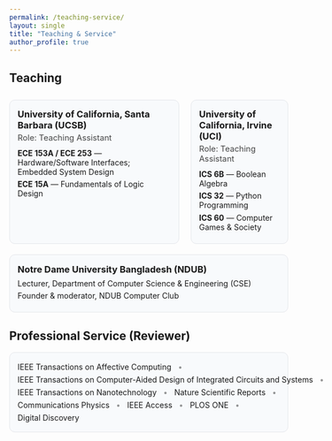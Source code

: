```yaml
---
permalink: /teaching-service/
layout: single
title: "Teaching & Service"
author_profile: true
---
```


<!-- Minimal, clean styling just for this page -->
<style>
.section{border:1px solid var(--footer-border,#e5e7eb);background:var(--footer-bg,#f8fafc);border-radius:10px;padding:14px;margin:.6rem 0}
.section h3{margin:.1rem 0 .25rem}
.role-line{font-size:.92rem;opacity:.8;margin:.1rem 0 .4rem}
.list{list-style:none;padding:0;margin:.25rem 0}
.list li{padding:.18rem 0}
.columns{display:grid;grid-template-columns:repeat(2,minmax(0,1fr));gap:14px}
@media (max-width:980px){.columns{grid-template-columns:1fr}}

/* inline, middot-separated reviewer list */
.inline-list{list-style:none;padding:0;margin:.2rem 0;display:flex;flex-wrap:wrap;gap:6px 12px}
.inline-list li{position:relative;white-space:nowrap}
.inline-list li:not(:last-child)::after{content:"•";margin-left:12px;opacity:.45}
</style>

## Teaching

<div class="columns">
  <div class="section">
    <h3>University of California, Santa Barbara (UCSB)</h3>
    <div class="role-line">Role: Teaching Assistant</div>
    <ul class="list">
      <li><strong>ECE 153A / ECE 253</strong> — Hardware/Software Interfaces; Embedded System Design</li>
      <li><strong>ECE 15A</strong> — Fundamentals of Logic Design</li>
    </ul>
  </div>

  <div class="section">
    <h3>University of California, Irvine (UCI)</h3>
    <div class="role-line">Role: Teaching Assistant</div>
    <ul class="list">
      <li><strong>ICS 6B</strong> — Boolean Algebra</li>
      <li><strong>ICS 32</strong> — Python Programming</li>
      <li><strong>ICS 60</strong> — Computer Games &amp; Society</li>
    </ul>
  </div>
</div>

<div class="section">
  <h3>Notre Dame University Bangladesh (NDUB)</h3>
  <ul class="list">
    <li>Lecturer, Department of Computer Science &amp; Engineering (CSE)</li>
    <li>Founder &amp; moderator, NDUB Computer Club</li>
  </ul>
</div>

## Professional Service (Reviewer)

<div class="section">
  <ul class="inline-list">
    <li>IEEE Transactions on Affective Computing</li>
    <li>IEEE Transactions on Computer-Aided Design of Integrated Circuits and Systems</li>
    <li>IEEE Transactions on Nanotechnology</li>
    <li>Nature Scientific Reports</li>
    <li>Communications Physics</li>
    <li>IEEE Access</li>
    <li>PLOS ONE</li>
    <li>Digital Discovery</li>
  </ul>
</div>
